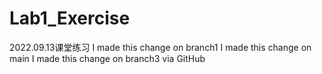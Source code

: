 # Lab1_Exercise
2022.09.13课堂练习
I made this change on branch1
I made this change on main
I made this change on branch3 via GitHub